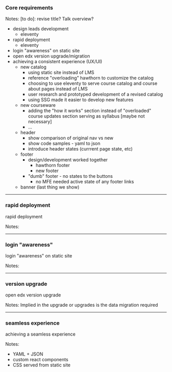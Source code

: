 ### Core requirements

Notes:
[to do]: revise title? Talk overview?

- design leads development
  - eleventy
- rapid deployment
  - eleventy
- login "awareness" on static site
- open edx version upgrade/migration
- achieving a consistent experience (UX/UI)
  - new catalog
    - using static site instead of LMS
    - reference "overloading" hawthorn to customize the catalog
    - choosing to use eleventy to serve course catalog and course about pages instead of LMS
    - user research and prototyped development of a revised catalog
    - using SSG made it easier to develop new features
  - new courseware
    - adding the "how it works" section instead of "overloaded" course updates section serving as syllabus [maybe not necessary]
    - ...
  - header
    - show comparison of original nav vs new
    - show code samples - yaml to json
    - introduce header states (currrent page state, etc)
  - footer
    - design/development worked together
      - hawthorn footer
      - new footer
    - "dumb" footer - no states to the buttons
      - no MFE needed active state of any footer links
  - banner (last thing we show)

------

### rapid deployment<!-- .element: class="hide" -->

rapid deployment

Notes:

------

### login "awareness"<!-- .element: class="hide" -->

login "awareness" on static site

Notes:

------

### version upgrade<!-- .element: class="hide" -->

open edx version upgrade

Notes:
Implied in the upgrade or upgrades is the data migration required

------

### seamless experience<!-- .element: class="hide" -->

achieving a seamless experience

Notes:
- YAML + JSON
- custom react components
- CSS served from static site
